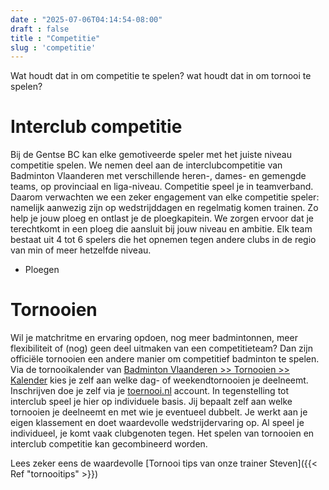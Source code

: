 ```yaml
---
date : "2025-07-06T04:14:54-08:00"
draft : false
title : "Competitie"
slug : 'competitie'
---
```

Wat houdt dat in om competitie te spelen? wat houdt dat in om tornooi te spelen?

# Interclub competitie
Bij de Gentse BC kan elke gemotiveerde speler met het juiste niveau competitie spelen. We nemen deel aan de interclubcompetitie van Badminton Vlaanderen met verschillende heren-, dames- en gemengde teams, op provinciaal en liga-niveau. Competitie speel je in teamverband. Daarom verwachten we een zeker engagement van elke competitie speler: namelijk aanwezig zijn op wedstrijddagen en regelmatig komen trainen. Zo help je jouw ploeg en ontlast je de ploegkapitein. We zorgen ervoor dat je terechtkomt in een ploeg die aansluit bij jouw niveau en ambitie.  Elk team bestaat uit 4 tot 6 spelers die het opnemen tegen andere clubs in de regio van min of meer hetzelfde niveau.

* Ploegen

# Tornooien
Wil je matchritme en ervaring opdoen, nog meer badmintonnen, meer flexibiliteit of (nog) geen deel uitmaken van een competitieteam? Dan zijn officiële tornooien een andere manier om competitief badminton te spelen. Via de tornooikalender van [Badminton Vlaanderen >> Tornooien >> Kalender](https://www.badmintonvlaanderen.be) kies je zelf aan welke dag- of weekendtornooien je deelneemt. Inschrijven doe je zelf via je [toernooi.nl](https://www.toernooi.nl) account. In tegenstelling tot interclub speel je hier op individuele basis. Jij bepaalt zelf aan welke tornooien je deelneemt en met wie je eventueel dubbelt. Je werkt aan je eigen klassement en doet waardevolle wedstrijdervaring op. Al speel je individueel, je komt vaak clubgenoten tegen. Het spelen van tornooien en interclub competitie kan gecombineerd worden.


Lees zeker eens de waardevolle [Tornooi tips van onze trainer Steven]({{< Ref "tornooitips" >}})




